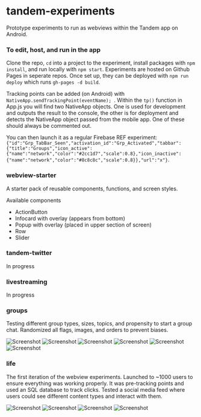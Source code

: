 # tandem-experiments

Prototype experiments to run as webviews within the Tandem app on Android. 

### To edit, host, and run in the app

Clone the repo, `cd` into a project to the experiment, install packages with `npm install`, and run locally with `npm start`. Experiments are hosted on Github Pages in seperate repos. Once set up, they can be deployed with `npm run deploy` which runs `gh-pages -d build`.

Tracking points can be added (on Android) with `NativeApp.sendTrackingPoint(eventName); `. Within the `tp()` function in App.js you will find two NativeApp objects. One is used for development and outputs the result to the console, the other is for deployment and detects the NativeApp object passed from the mobile app. One of these should always be commented out. 

You can then launch it as a regular Firebase REF experiment: 
` {"id":"Grp_TabBar_Seen","activation_id":"Grp_Activated","tabbar":{"title":"Groups","icon_active":{"name":"network","color":"#2cc1d7","scale":0.8},"icon_inactive":{"name":"network","color":"#8c8c8c","scale":0.8}},"url":"x"}`.

### webview-starter

A starter pack of reusable components, functions, and screen styles. 

Available components
* ActionButton
* Infocard with overlay (appears from bottom)
* Popup with overlay (placed in upper section of screen)
* Row 
* Slider 

### tandem-twitter
In progress

### livestreaming
In progress

### groups
Testing different group types, sizes, topics, and propensity to start a group chat. Randomized all flags, images, and orders to prevent biases.

![Screenshot](https://github.com/AlexCyphus/tandem-experiments/blob/master/github-images/Groups_1.png)
![Screenshot](https://github.com/AlexCyphus/tandem-experiments/blob/master/github-images/Groups_2.png)
![Screenshot](https://github.com/AlexCyphus/tandem-experiments/blob/master/github-images/Groups_3.png)
![Screenshot](https://github.com/AlexCyphus/tandem-experiments/blob/master/github-images/Groups_4.png)
![Screenshot](https://github.com/AlexCyphus/tandem-experiments/blob/master/github-images/Groups_5.png)
![Screenshot](https://github.com/AlexCyphus/tandem-experiments/blob/master/github-images/Groups_6.png)

### life 
The first iteration of the webview experiments. Launched to ~1000 users to ensure everything was working properly. It was pre-tracking points and used an SQL database to track clicks. Tested a social media feed where users could see different content types and interact with them. 

![Screenshot](https://github.com/AlexCyphus/tandem-experiments/blob/master/github-images/Life_1.png)
![Screenshot](https://github.com/AlexCyphus/tandem-experiments/blob/master/github-images/Life_2.png)
![Screenshot](https://github.com/AlexCyphus/tandem-experiments/blob/master/github-images/Life_3.png)
![Screenshot](https://github.com/AlexCyphus/tandem-experiments/blob/master/github-images/Life_4.png)
